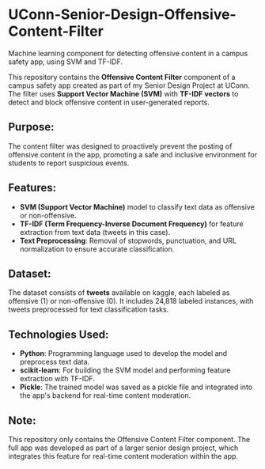 # UConn-Senior-Design-Offensive-Content-Filter
Machine learning component for detecting offensive content in a campus safety app, using SVM and TF-IDF.

This repository contains the **Offensive Content Filter** component of a campus safety app created as part of my Senior Design Project at UConn. The filter uses **Support Vector Machine (SVM)** with **TF-IDF vectors** to detect and block offensive content in user-generated reports.

## Purpose:
The content filter was designed to proactively prevent the posting of offensive content in the app, promoting a safe and inclusive environment for students to report suspicious events.

## Features:
- **SVM (Support Vector Machine)** model to classify text data as offensive or non-offensive.
- **TF-IDF (Term Frequency-Inverse Document Frequency)** for feature extraction from text data (tweets in this case).
- **Text Preprocessing**: Removal of stopwords, punctuation, and URL normalization to ensure accurate classification.

## Dataset:
The dataset consists of **tweets** available on kaggle, each labeled as offensive (1) or non-offensive (0). It includes 24,818 labeled instances, with tweets preprocessed for text classification tasks.

## Technologies Used:
- **Python**: Programming language used to develop the model and preprocess text data.
- **scikit-learn**: For building the SVM model and performing feature extraction with TF-IDF.
- **Pickle**: The trained model was saved as a pickle file and integrated into the app's backend for real-time content moderation.

## Note:
This repository only contains the Offensive Content Filter component. The full app was developed as part of a larger senior design project, which integrates this feature for real-time content moderation within the app.
